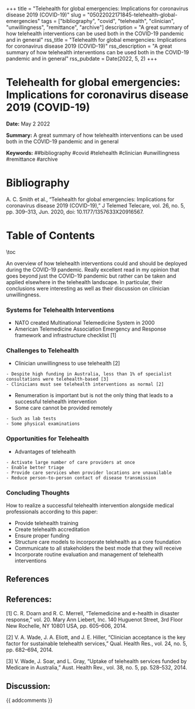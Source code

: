 +++
title = "Telehealth for global emergencies: Implications for coronavirus disease 2019 (COVID-19)"
slug = "05022022171845-telehealth-global-emergencies"
tags = ["bibliography", "covid", "telehealth", "clinician", "unwillingness", "remittance", "archive"]
description = "A great summary of how telehealth interventions can be used both in the COVID-19 pandemic and in general"
rss_title = "Telehealth for global emergencies: Implications for coronavirus disease 2019 (COVID-19)"
rss_description = "A great summary of how telehealth interventions can be used both in the COVID-19 pandemic and in general"
rss_pubdate = Date(2022, 5, 2)
+++



Telehealth for global emergencies: Implications for coronavirus disease 2019 (COVID-19)
=========

**Date:** May 2 2022

**Summary:** A great summary of how telehealth interventions can be used both in the COVID-19 pandemic and in general

**Keywords:** ##bibliography #covid #telehealth #clinician #unwillingness #remittance #archive

Bibliography
==========

A. C. Smith et al., “Telehealth for global emergencies: Implications for coronavirus disease 2019 (COVID-19),” J Telemed Telecare, vol. 26, no. 5, pp. 309–313, Jun. 2020, doi: 10.1177/1357633X20916567.

Table of Contents
=========

\toc

An overview of how telehealth interventions could and should be deployed during the COVID-19 pandemic. Really excellent read in my opinion that goes beyond just the COVID-19 pandemic but rather can be taken and applied elsewhere in the telehealth landscape. In particular, their conclusions were interesting as well as their discussion on clinician unwillingness.

### Systems for Telehealth Interventions

  * NATO created Multinational Telemedicine System in 2000
  * American Telemedicine Association Emergency and Response framework and infrastructure checklist [1]

### Challenges to Telehealth

  * Clinician unwillingness to use telehealth [2]

```
- Despite high funding in Australia, less than 1% of specialist consultations were telehealth-based [3]
- Clinicians must see telehealth interventions as normal [2]
```

  * Renumeration is important but is not the only thing that leads to a successful telehealth intervention
  * Some care cannot be provided remotely

```
- Such as lab tests
- Some physical examinations
```

### Opportunities for Telehealth

  * Advantages of telehealth

```
- Activate large number of care providers at once
- Enable better triage
- Provide care services when provider locations are unavailable
- Reduce person-to-person contact of disease transmission
```

### Concluding Thoughts

How to realize a successful telehealth intervention alongside medical professionals according to this paper:

  * Provide telehealth training
  * Create telehealth accreditation
  * Ensure proper funding
  * Structure care models to incorporate telehealth as a core foundation
  * Communicate to all stakeholders the best mode that they will receive
  * Incorporate routine evaluation and management of telehealth interventions

## References

## References:

[1] C. R. Doarn and R. C. Merrell, “Telemedicine and e-health in disaster response,” vol. 20. Mary Ann Liebert, Inc. 140 Huguenot Street, 3rd Floor New Rochelle, NY 10801 USA, pp. 605–606, 2014.

[2] V. A. Wade, J. A. Eliott, and J. E. Hiller, “Clinician acceptance is the key factor for sustainable telehealth services,” Qual. Health Res., vol. 24, no. 5, pp. 682–694, 2014.

[3] V. Wade, J. Soar, and L. Gray, “Uptake of telehealth services funded by Medicare in Australia,” Aust. Health Rev., vol. 38, no. 5, pp. 528–532, 2014.
## Discussion: 

{{ addcomments }}
